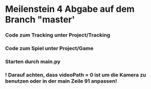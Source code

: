 # Meilenstein 4 Abgabe auf dem Branch "master'

### Code zum Tracking unter Project/Tracking
### Code zum Spiel unter Project/Game

### Starten durch main.py
### ! Darauf achten, dass videoPath = 0 ist um die Kamera zu benutzen oder in der main Zeile 91 anpassen!
